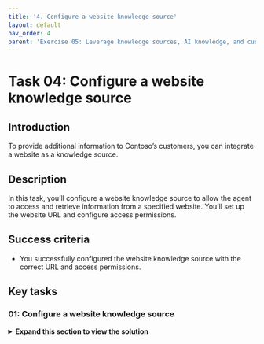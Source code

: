 ```yaml
---
title: '4. Configure a website knowledge source'
layout: default
nav_order: 4
parent: 'Exercise 05: Leverage knowledge sources, AI knowledge, and custom instructions'
---
```


# Task 04: Configure a website knowledge source

## Introduction

To provide additional information to Contoso’s customers, you can integrate a website as a knowledge source.

## Description

In this task, you’ll configure a website knowledge source to allow the agent to access and retrieve information from a specified website. You’ll set up the website URL and configure access permissions.

## Success criteria

-   You successfully configured the website knowledge source with the correct URL and access permissions.



## Key tasks

### 01: Configure a website knowledge source

<details markdown="block"> 
  <summary><strong>Expand this section to view the solution</strong></summary> 

1. Select **Add knowledge** again in the upper-left part of the window.

1. Select **Public websites**.

	![oay63mf9.jpg](../../media/oay63mf9.jpg)

1. Enter `https://adoption.microsoft.com/en-us/`, then select **Add**.

	![q4554x3s.jpg](../../media/q4554x3s.jpg)

1. Select the **Confirm** checkbox under the **Owner** column, then select **Add** in the lower-right corner of the pane.

	![0i3e13ep.jpg](../../media/0i3e13ep.jpg)

	{: .important }
	> Ensure each knowledge source has a meaningful name and explicit description of what it can return.

---

{: . important }
> **Pro tips**:  
>  - When using the default built-in natural language understanding model, knowledge sources are invoked from the **Create generative answers** node. By default, user sentences that don't trigger a topic will go to the **Conversational boosting** topic, where a **Generative answers** node is pre-configured.  
>  - When generative AI orchestration is enabled, the large language model will look at each knowledge source model description to know what data source to use to answer a user query.
 
 </details>